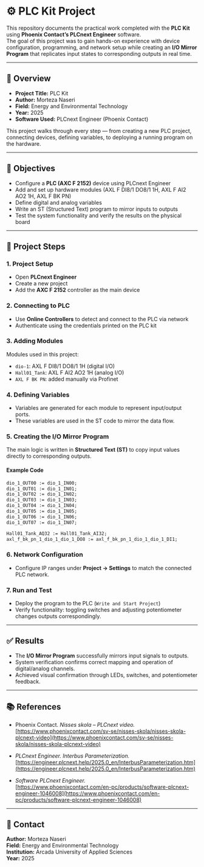 # ⚙️ PLC Kit Project

This repository documents the practical work completed with the **PLC Kit** using **Phoenix Contact’s PLCnext Engineer** software.  
The goal of this project was to gain hands-on experience with device configuration, programming, and network setup while creating an **I/O Mirror Program** that replicates input states to corresponding outputs in real time.

---

## 📘 Overview

- **Project Title:** PLC Kit  
- **Author:** Morteza Naseri  
- **Field:** Energy and Environmental Technology  
- **Year:** 2025  
- **Software Used:** PLCnext Engineer (Phoenix Contact)

This project walks through every step — from creating a new PLC project, connecting devices, defining variables, to deploying a running program on the hardware.

---

## 🔧 Objectives

- Configure a **PLC (AXC F 2152)** device using PLCnext Engineer  
- Add and set up hardware modules (AXL F DI8/1 DO8/1 1H, AXL F AI2 AO2 1H, AXL F BK PN)  
- Define digital and analog variables  
- Write an ST (Structured Text) program to mirror inputs to outputs  
- Test the system functionality and verify the results on the physical board

---

## 🧩 Project Steps

### 1. Project Setup
- Open **PLCnext Engineer**
- Create a new project
- Add the **AXC F 2152** controller as the main device

### 2. Connecting to PLC
- Use **Online Controllers** to detect and connect to the PLC via network
- Authenticate using the credentials printed on the PLC kit

### 3. Adding Modules
Modules used in this project:
- `dio-1`: AXL F DI8/1 DO8/1 1H (digital I/O)
- `Hall01_Tank`: AXL F AI2 AO2 1H (analog I/O)
- `AXL F BK PN`: added manually via Profinet

### 4. Defining Variables
- Variables are generated for each module to represent input/output ports.
- These variables are used in the ST code to mirror the data flow.

### 5. Creating the I/O Mirror Program
The main logic is written in **Structured Text (ST)** to copy input values directly to corresponding outputs.

#### Example Code
```pascal
dio_1_OUT00 := dio_1_IN00;
dio_1_OUT01 := dio_1_IN01;
dio_1_OUT02 := dio_1_IN02;
dio_1_OUT03 := dio_1_IN03;
dio_1_OUT04 := dio_1_IN04;
dio_1_OUT05 := dio_1_IN05;
dio_1_OUT06 := dio_1_IN06;
dio_1_OUT07 := dio_1_IN07;

Hall01_Tank_AQ32 := Hall01_Tank_AI32;
axl_f_bk_pn_1_dio_1_dio_1_DO8 := axl_f_bk_pn_1_dio_1_dio_1_DI1;
```

### 6. Network Configuration
- Configure IP ranges under **Project → Settings** to match the connected PLC network.

### 7. Run and Test
- Deploy the program to the PLC (`Write and Start Project`)
- Verify functionality: toggling switches and adjusting potentiometer changes outputs correspondingly.

---

## ✅ Results

- The **I/O Mirror Program** successfully mirrors input signals to outputs.  
- System verification confirms correct mapping and operation of digital/analog channels.  
- Achieved visual confirmation through LEDs, switches, and potentiometer feedback.

---

## 📚 References

- Phoenix Contact. *Nisses skola – PLCnext video.*  
  [https://www.phoenixcontact.com/sv-se/nisses-skola/nisses-skola-plcnext-video](https://www.phoenixcontact.com/sv-se/nisses-skola/nisses-skola-plcnext-video)

- *PLCnext Engineer. Interbus Parameterization.*  
  [https://engineer.plcnext.help/2025.0_en/InterbusParameterization.htm](https://engineer.plcnext.help/2025.0_en/InterbusParameterization.htm)

- *Software PLCnext Engineer.*  
  [https://www.phoenixcontact.com/en-pc/products/software-plcnext-engineer-1046008](https://www.phoenixcontact.com/en-pc/products/software-plcnext-engineer-1046008)

---

## 💬 Contact

**Author:** Morteza Naseri  
**Field:** Energy and Environmental Technology  
**Institution:** Arcada University of Applied Sciences  
**Year:** 2025
